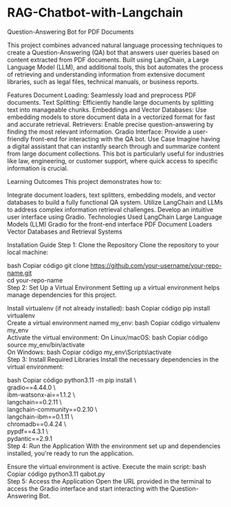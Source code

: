 # RAG-Chatbot-with-Langchain
Question-Answering Bot for PDF Documents

This project combines advanced natural language processing techniques to create a Question-Answering (QA) bot that answers user queries based on content extracted from PDF documents. Built using LangChain, a Large Language Model (LLM), and additional tools, this bot automates the process of retrieving and understanding information from extensive document libraries, such as legal files, technical manuals, or business reports.

Features
Document Loading: Seamlessly load and preprocess PDF documents.
Text Splitting: Efficiently handle large documents by splitting text into manageable chunks.
Embeddings and Vector Databases: Use embedding models to store document data in a vectorized format for fast and accurate retrieval.
Retrievers: Enable precise question-answering by finding the most relevant information.
Gradio Interface: Provide a user-friendly front-end for interacting with the QA bot.
Use Case
Imagine having a digital assistant that can instantly search through and summarize content from large document collections. This bot is particularly useful for industries like law, engineering, or customer support, where quick access to specific information is crucial.

Learning Outcomes
This project demonstrates how to:

Integrate document loaders, text splitters, embedding models, and vector databases to build a fully functional QA system.
Utilize LangChain and LLMs to address complex information retrieval challenges.
Develop an intuitive user interface using Gradio.
Technologies Used
LangChain
Large Language Models (LLM)
Gradio for the front-end interface
PDF Document Loaders
Vector Databases and Retrieval Systems


Installation Guide
Step 1: Clone the Repository
Clone the repository to your local machine:

bash
Copiar código
git clone https://github.com/your-username/your-repo-name.git  
cd your-repo-name  
Step 2: Set Up a Virtual Environment
Setting up a virtual environment helps manage dependencies for this project.

Install virtualenv (if not already installed):
bash
Copiar código
pip install virtualenv  
Create a virtual environment named my_env:
bash
Copiar código
virtualenv my_env  
Activate the virtual environment:
On Linux/macOS:
bash
Copiar código
source my_env/bin/activate  
On Windows:
bash
Copiar código
my_env\Scripts\activate  
Step 3: Install Required Libraries
Install the necessary dependencies in the virtual environment:

bash
Copiar código
python3.11 -m pip install \  
gradio==4.44.0 \  
ibm-watsonx-ai==1.1.2 \  
langchain==0.2.11 \  
langchain-community==0.2.10 \  
langchain-ibm==0.1.11 \  
chromadb==0.4.24 \  
pypdf==4.3.1 \  
pydantic==2.9.1  
Step 4: Run the Application
With the environment set up and dependencies installed, you're ready to run the application.

Ensure the virtual environment is active.
Execute the main script:
bash
Copiar código
python3.11 qabot.py  
Step 5: Access the Application
Open the URL provided in the terminal to access the Gradio interface and start interacting with the Question-Answering Bot.
